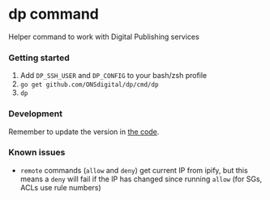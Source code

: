 dp command
==========

Helper command to work with Digital Publishing services

### Getting started

1. Add `DP_SSH_USER` and `DP_CONFIG` to your bash/zsh profile
2. `go get github.com/ONSdigital/dp/cmd/dp`
3. `dp`

### Development

Remember to update the version in [the code](dp/main.go).

### Known issues

* `remote` commands (`allow` and `deny`) get current IP from ipify, but this means a `deny`
    will fail if the IP has changed since running `allow` (for SGs, ACLs use rule numbers)

